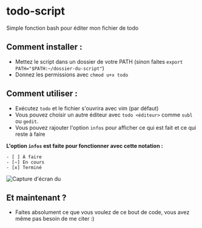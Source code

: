 # todo-script
Simple fonction bash pour éditer mon fichier de todo

## Comment installer :
- Mettez le script dans un dossier de votre PATH (sinon faites `export PATH="$PATH:~/dossier-du-script"`)
- Donnez les permissions avec `chmod u+x todo`

## Comment utiliser :
- Exécutez `todo` et le fichier s'ouvrira avec vim (par défaut)
- Vous pouvez choisir un autre éditeur avec `todo <éditeur>` comme `subl` ou `gedit`.
- Vous pouvez rajouter l'option `infos` pour afficher ce qui est fait et ce qui reste à faire

**L'option `infos` est faite pour fonctionner avec cette notation :**
```
- [ ] À faire
- [~] En cours
- [x] Terminé
```

![Capture d'écran du ](https://framapic.org/oXYnNMzsalGP/4pUzrOJL8GIE.png)

## Et maintenant ?
- Faites absolument ce que vous voulez de ce bout de code, vous avez même pas besoin de me citer :)
